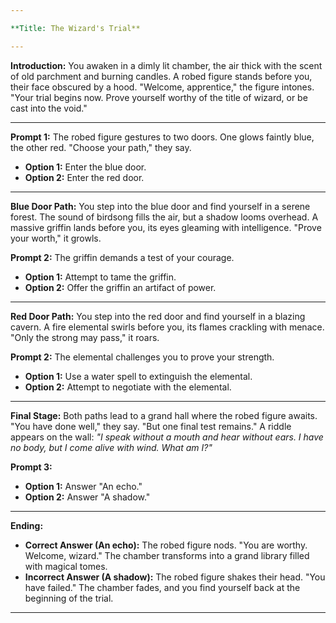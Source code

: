 ```yaml
---

**Title: The Wizard's Trial**

---
```


**Introduction:**
You awaken in a dimly lit chamber, the air thick with the scent of old parchment and burning candles. A robed figure stands before you, their face obscured by a hood. "Welcome, apprentice," the figure intones. "Your trial begins now. Prove yourself worthy of the title of wizard, or be cast into the void."

---

**Prompt 1:**
The robed figure gestures to two doors. One glows faintly blue, the other red. "Choose your path," they say.

- **Option 1:** Enter the blue door.
- **Option 2:** Enter the red door.

---

**Blue Door Path:**
You step into the blue door and find yourself in a serene forest. The sound of birdsong fills the air, but a shadow looms overhead. A massive griffin lands before you, its eyes gleaming with intelligence. "Prove your worth," it growls.

**Prompt 2:**
The griffin demands a test of your courage.

- **Option 1:** Attempt to tame the griffin.
- **Option 2:** Offer the griffin an artifact of power.

---

**Red Door Path:**
You step into the red door and find yourself in a blazing cavern. A fire elemental swirls before you, its flames crackling with menace. "Only the strong may pass," it roars.

**Prompt 2:**
The elemental challenges you to prove your strength.

- **Option 1:** Use a water spell to extinguish the elemental.
- **Option 2:** Attempt to negotiate with the elemental.

---

**Final Stage:**
Both paths lead to a grand hall where the robed figure awaits. "You have done well," they say. "But one final test remains." A riddle appears on the wall: *"I speak without a mouth and hear without ears. I have no body, but I come alive with wind. What am I?"*

**Prompt 3:**
- **Option 1:** Answer "An echo."
- **Option 2:** Answer "A shadow."

---

**Ending:**
- **Correct Answer (An echo):** The robed figure nods. "You are worthy. Welcome, wizard." The chamber transforms into a grand library filled with magical tomes.
- **Incorrect Answer (A shadow):** The robed figure shakes their head. "You have failed." The chamber fades, and you find yourself back at the beginning of the trial.

---
